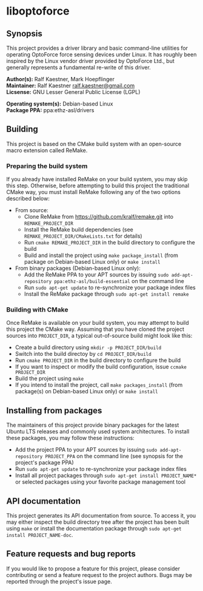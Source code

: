 # liboptoforce

## Synopsis

This project provides a driver library and basic command-line utilities for operating OptoForce force sensing devices under Linux. It has roughly been inspired by the Linux vendor driver provided by OptoForce Ltd., but generally represents a fundamental re-write of this driver.

**Author(s):** Ralf Kaestner, Mark Hoepflinger
<br/>
**Maintainer:** Ralf Kaestner <ralf.kaestner@gmail.com>
<br/>
**Licsense:** GNU Lesser General Public License (LGPL)

**Operating system(s):** Debian-based Linux
<br/>
**Package PPA:** ppa:ethz-asl/drivers

## Building

This project is based on the CMake build system with an open-source macro extension called ReMake.

### Preparing the build system

If you already have installed ReMake on your build system, you may skip this step. Otherwise, before attempting to build this project the traditional CMake way, you must install ReMake following any of the two options described below:

* From source:
  * Clone ReMake from https://github.com/kralf/remake.git into `REMAKE_PROJECT_DIR`
  * Install the ReMake build dependencies (see `REMAKE_PROJECT_DIR/CMakeLists.txt` for details)
  * Run `cmake REMAKE_PROJECT_DIR` in the build directory to configure the build
  * Build and install the project using `make package_install` (from package on Debian-based Linux only) or `make install`
* From binary packages (Debian-based Linux only):
  * Add the ReMake PPA to your APT sources by issuing `sudo add-apt-repository ppa:ethz-asl/build-essential` on the command line
  * Run `sudo apt-get update` to re-synchronize your package index files
  * Install the ReMake package through `sudo apt-get install remake`

### Building with CMake

Once ReMake is available on your build system, you may attempt to build this project the CMake way. Assuming that you have cloned the project sources into `PROJECT_DIR`, a typical out-of-source build might look like this:

* Create a build directory using `mkdir -p PROJECT_DIR/build`
* Switch into the build directoy by `cd PROJECT_DIR/build`
* Run `cmake PROJECT_DIR` in the build directory to configure the build
* If you want to inspect or modify the build configuration, issue `ccmake PROJECT_DIR`
* Build the project using `make`
* If you intend to install the project, call `make packages_install` (from package(s) on Debian-based Linux only) or `make install`

## Installing from packages

The maintainers of this project provide binary packages for the latest Ubuntu LTS releases and commonly used system architectures. To install these packages, you may follow these instructions:

  * Add the project PPA to your APT sources by issuing `sudo add-apt-repository PROJECT_PPA` on the command line (see synopsis for the project's package PPA)
  * Run `sudo apt-get update` to re-synchronize your package index files
  * Install all project packages through `sudo apt-get install PROJECT_NAME*` or selected packages using your favorite package management tool

## API documentation

This project generates its API documentation from source. To access it, you may either inspect the build directory tree after the project has been built using `make` or install the documentation package through `sudo apt-get install PROJECT_NAME-doc`.

## Feature requests and bug reports

If you would like to propose a feature for this project, please consider contributing or send a feature request to the project authors. Bugs may be reported through the project's issue page.
